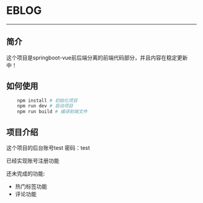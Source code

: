 # EBLOG

--------


## 简介

这个项目是springboot-vue前后端分离的前端代码部分，并且内容在稳定更新中！


## 如何使用

```bash
    npm install # 初始化项目
    npm run dev # 启动项目
    npm run build # 编译前端文件 
```

## 项目介绍

这个项目的后台账号test 密码：test

已经实现账号注册功能

还未完成的功能:

* 热门标签功能
* 评论功能
